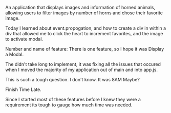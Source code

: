 An application that displays images and information of horned animals, allowing users to filter images by number of horns and chose their favorite image.



Today I learned about event.propogation, and how to create a div in within a div that allowed me to click the heart to increment favorites, and the image to activate modal. 

Number and name of feature: There is one feature, so I hope it was Display a Modal.

The didn't take long to implement, it was fixing all the issues that occured when I moved the majority of my application out of main and into app.js.

This is such a tough question. I don't know. It was 8AM Maybe?

Finish Time
Late.

Since I started most of these features before I knew they were a requirement its tough to gauge how much time was needed.